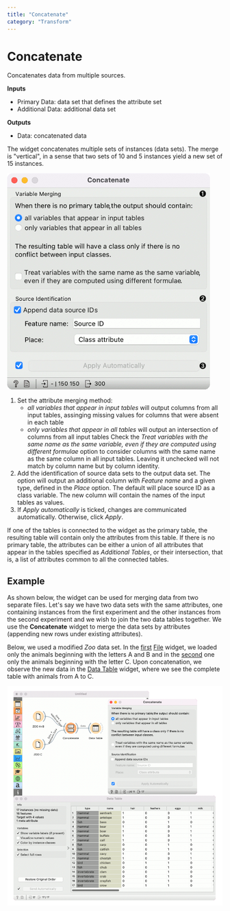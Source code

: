 ```yaml
---
title: "Concatenate"
category: "Transform"
---
```

Concatenate
===========

Concatenates data from multiple sources.

**Inputs**

- Primary Data: data set that defines the attribute set
- Additional Data: additional data set

**Outputs**

- Data: concatenated data

The widget concatenates multiple sets of instances (data sets). The merge is "vertical", in a sense that two sets of 10 and 5 instances yield a new set of 15 instances.

![](/widget-catalog/transform/images/Concatenate.png)

1. Set the attribute merging method:
   - *all variables that appear in input tables* will output columns from all input tables, assinging missing values for columns that were absent in each table
   - *only variables that appear in all tables* will output an intersection of columns from all input tables
   Check the *Treat variables with the same name as the same variable, even if they are computed using different formulae* option to consider columns with the same name as the same column in all input tables. Leaving it unchecked will not match by column name but by column identity.
2. Add the identification of source data sets to the output data set. The option will output an additional column with *Feature name* and a given type, defined in the *Place* option. The default will place source ID as a class variable. The new column will contain the names of the input tables as values.
3. If *Apply automatically* is ticked, changes are communicated automatically. Otherwise, click *Apply*.

If one of the tables is connected to the widget as the primary table, the resulting table will contain only the attributes from this table. If there is no primary table, the attributes can be either a union of all attributes that appear in the tables specified as *Additional Tables*, or their intersection, that is, a list of attributes common to all the connected tables.

Example
-------

As shown below, the widget can be used for merging data from two separate files. Let's say we have two data sets with the same attributes, one containing instances from the first experiment and the other instances from the second experiment and we wish to join the two data tables together. We use the **Concatenate** widget to merge the data sets by attributes (appending new rows under existing attributes).

Below, we used a modified *Zoo* data set. In the [first](http://file.biolab.si/datasets/zoo-first.tab) [File](../data/file.md) widget, we loaded only the animals beginning with the letters A and B and in the [second](http://file.biolab.si/datasets/zoo-second.tab) one only the animals beginning with the letter C. Upon concatenation, we observe the new data in the [Data Table](/widget-catalog/transform/../data/datatable) widget, where we see the complete table with animals from A to C.

![](/widget-catalog/transform/images/Concatenate-Example.png)
